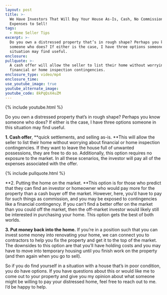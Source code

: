 ```yaml
---
layout: post
title: >-
  We Have Investors That Will Buy Your House As-Is, Cash, No Commission or
  Expenses to Sell!
tags:
  - Home Seller Tips
excerpt: >-
  Do you own a distressed property that’s in rough shape? Perhaps you know
  someone who does? If either is the case, I have three options someone in this
  situation may find useful.
enclosure:
pullquote: >-
  A cash offer will allow the seller to list their home without worrying about
  financial or home inspection contingencies.
enclosure_type: video/mp4
enclosure_time:
use_youtube_image: true
youtube_alternate_image:
youtube_code: 8kPqQsX4uZM
---
```



{% include youtube.html %}

Do you own a distressed property that’s in rough shape? Perhaps you know someone who does? If either is the case, I have three options someone in this situation may find useful.

**1. Cash offer**, **quick settlements, and selling as-is.&nbsp;**This will allow the seller to list their home without worrying about financial or home inspection contingencies. If they want to leave the house full of unwanted possessions, they are free to do so. Additionally, this option requires no exposure to the market. In all these scenarios, the investor will pay all of the expenses associated with the offer.

{% include pullquote.html %}

**2. Putting the home on the market.&nbsp;**This option is for those who predict that they can find an investor or homeowner who would pay more for the property than a cash buyer off the market. However, here, you’d have to pay for such things as commission, and you may be exposed to contingencies like a financial contingency. If you can’t find a better offer on the market than you could off the market, then the off-market investor would likely still be interested in purchasing your home. This option gets the best of both worlds.

**3. Put money back into the home.** If you’re in a position such that you can invest some money into renovating your home, we can connect you to contractors to help you fix the property and get it to the top of the market. The downsides to this option are that you’ll have holding costs and you may have to move into temporary housing until you finish work on the property (and then again when you go to sell).

So if you do find yourself in a situation with a house that’s in poor condition, you do have options. If you have questions about this or would like me to come out to your property and give you my opinion about what someone might be willing to pay your distressed home, feel free to reach out to me. I’d be happy to help.
